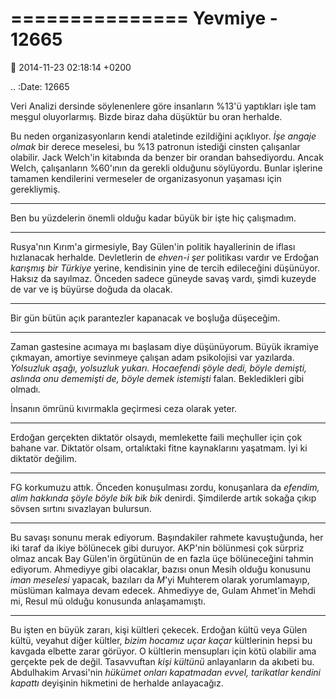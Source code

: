 ===============
Yevmiye - 12665
===============

:date: 2014-11-23 02:18:14 +0200

.. :Date:   12665

Veri Analizi dersinde söylenenlere göre insanların %13'ü yaptıkları işle
tam meşgul oluyorlarmış. Bizde biraz daha düşüktür bu oran herhalde.

Bu neden organizasyonların kendi ataletinde ezildiğini açıklıyor. *İşe
angaje olmak* bir derece meselesi, bu %13 patronun istediği cinsten
çalışanlar olabilir. Jack Welch'in kitabında da benzer bir orandan
bahsediyordu. Ancak Welch, çalışanların %60'ının da gerekli olduğunu
söylüyordu. Bunlar işlerine tamamen kendilerini vermeseler de
organizasyonun yaşaması için gerekliymiş.

--------------

Ben bu yüzdelerin önemli olduğu kadar büyük bir işte hiç çalışmadım.

--------------

Rusya'nın Kırım'a girmesiyle, Bay Gülen'in politik hayallerinin de
iflası hızlanacak herhalde. Devletlerin de *ehven-i şer* politikası
vardır ve Erdoğan *karışmış bir Türkiye* yerine, kendisinin yine de
tercih edileceğini düşünüyor. Haksız da sayılmaz. Önceden sadece güneyde
savaş vardı, şimdi kuzeyde de var ve iş büyürse doğuda da olacak.

--------------

Bir gün bütün açık parantezler kapanacak ve boşluğa düşeceğim.

--------------

Zaman gastesine acımaya mı başlasam diye düşünüyorum. Büyük ikramiye
çıkmayan, amortiye sevinmeye çalışan adam psikolojisi var yazılarda.
*Yolsuzluk aşağı, yolsuzluk yukarı.* *Hocaefendi şöyle dedi, böyle
demişti, aslında onu dememişti de, böyle demek istemişti* falan.
Bekledikleri gibi olmadı.

İnsanın ömrünü kıvırmakla geçirmesi ceza olarak yeter.

--------------

Erdoğan gerçekten diktatör olsaydı, memlekette faili meçhuller için çok
bahane var. Diktatör olsam, ortalıktaki fitne kaynaklarını yaşatmam. İyi
ki diktatör değilim.

--------------

FG korkumuzu attık. Önceden konuşulması zordu, konuşanlara da *efendim,
alim hakkında şöyle böyle bik bik bik* denirdi. Şimdilerde artık sokağa
çıkıp sövsen sırtını sıvazlayan bulursun.

--------------

Bu savaşı sonunu merak ediyorum. Başındakiler rahmete kavuştuğunda, her
iki taraf da ikiye bölünecek gibi duruyor. AKP'nin bölünmesi çok sürpriz
olmaz ancak Bay Gülen'in örgütünün de en fazla üçe bölüneceğini tahmin
ediyorum. Ahmediyye gibi olacaklar, bazısı onun Mesih olduğu konusunu
*iman meselesi* yapacak, bazıları da *M*'yi Muhterem olarak
yorumlamayıp, müslüman kalmaya devam edecek. Ahmediyye de, Gulam
Ahmet'in Mehdi mi, Resul mü olduğu konusunda anlaşamamıştı.

--------------

Bu işten en büyük zararı, kişi kültleri çekecek. Erdoğan kültü veya
Gülen kültü, veyahut diğer kültler, *bizim hocamız uçar kaçar*
kültlerinin hepsi bu kavgada elbette zarar görüyor. O kültlerin
mensupları için kötü olabilir ama gerçekte pek de değil. Tasavvuftan
*kişi kültünü* anlayanların da akıbeti bu. Abdulhakim Arvasi'nin
*hükümet onları kapatmadan evvel, tarikatlar kendini kapattı* deyişinin
hikmetini de herhalde anlayacağız.
